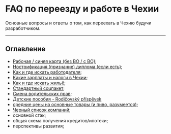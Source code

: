 # FAQ по переезду и работе в Чехии

Основные вопросы и ответы о том, как переехать в Чехию будучи разработчиком.

---

## Оглавление

- [Рабочая / синяя карта (без ВО / с ВО)](./visa.md);
- [Нострификация (признание) диплома (если есть)](./diploma.md);
- [Как и где искать работодателя](./employer.md);
- [Какие зарплаты и налоги в Чехии](./salary.md);
- [Как и где искать жильё](./rent.md);
- [Стандартный соцпакет](./benefits.md);
- [Смена водительских прав](./driverslicense.md);
- [Детские пособия - Rodičovský příspěvek](./rodicovskyprispevek.md)
- [средние цены на основные товары (и пиво, разумеется)](./goods.md);
- [Черный список компаний](./blacklist.md);
- основной стэк;
- общая схема получения кредитов/ипотеки;
- перспективы развития;
